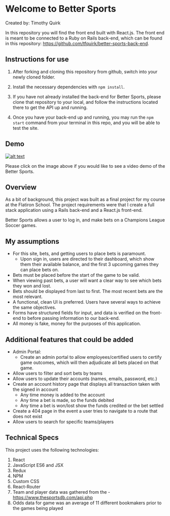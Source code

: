 # Welcome to Better Sports

Created by: Timothy Quirk

In this repository you will find the front end built with React.js. The front end is meant to be connected to a Ruby on Rails back-end, which can be found in this repository: https://github.com/tfquirk/better-sports-back-end.

## Instructions for use

1. After forking and cloning this repository from github, switch into your newly cloned folder.

2. Install the necessary dependencies with `npm install`.

3. If you have not already installed the back-end for Better Sports, please clone that repository to your local, and follow the instructions located there to get the API up and running.

4. Once you have your back-end up and running, you may run the `npm start` command from your terminal in this repo, and you will be able to test the site.

## Demo

[![alt text][image]][reference link]

[image]: https://github.com/tfquirk/better-sports-front-end/blob/master/public/readmeImages/BetterSportsDemoPreview.png "Better Sports Demo Video"
[reference link]: https://youtu.be/bAUPrccsoaE

Please click on the image above if you would like to see a video demo of the Better Sports.

## Overview

As a bit of background, this project was built as a final project for my course at the Flatiron School. The project requirements were that I create a full stack application using a Rails back-end and a React.js front-end.

Better Sports allows a user to log in, and make bets on a Champions League Soccer games.

## My assumptions

- For this site, bets, and getting users to place bets is paramount.
  - Upon sign in, users are directed to their dashboard, which show them their available balance, and the first 3 upcoming games they can place bets on.
- Bets must be placed before the start of the game to be valid.
- When viewing past bets, a user will want a clear way to see which bets they won and lost.
- Bets should be displayed from last to first. The most recent bets are the most relevant.
- A functional, clean UI is preferred. Users have several ways to achieve the same objectives.
- Forms have structured fields for input, and data is verified on the front-end to before passing information to our back-end.
- All money is fake, money for the purposes of this application.

## Additional features that could be added

- Admin Portal:
  - Create an admin portal to allow employees/certified users to certify game outcomes, which will then adjudicate all bets placed on that game.
- Allow users to filter and sort bets by teams
- Allow users to update their accounts (names, emails, password, etc.)
- Create an account history page that displays all transaction taken with the signed in account
  - Any time money is added to the account
  - Any time a bet is made, so the funds debited
  - Any time a bet is won/lost show the funds credited or the bet settled
- Create a 404 page in the event a user tries to navigate to a route that does not exist
- Allow users to search for specific teams/players

## Technical Specs

This project uses the following technologies:

1. React
2. JavaScript ES6 and JSX
3. Redux
4. NPM
5. Custom CSS
6. React-Router
7. Team and player data was gathered from the - https://www.thesportsdb.com/api.php
8. Odds data for game was an average of 11 different bookmakers prior to the games being played
